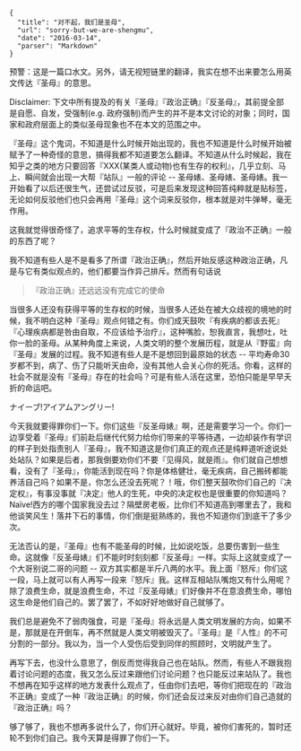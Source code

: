 ```
{
  "title": "对不起，我们是圣母",
  "url": "sorry-but-we-are-shengmu",
  "date": "2016-03-14",
  "parser": "Markdown"
}
```

预警：这是一篇口水文。另外，请无视短链里的翻译，我实在想不出来要怎么用英文传达『圣母』的意思。

Disclaimer: 下文中所有提及的有关『圣母』『政治正确』『反圣母』，其前提全部是自愿、自发，受强制(e.g. 政府强制)而产生的并不是本文讨论的对象；同时，国家和政府层面上的类似圣母现象也不在本文的范围之中。

『圣母』这个鬼词，不知道是什么时候开始出现的，我也不知道是什么时候开始被赋予了一种奇怪的意思，搞得我都不知道要怎么翻译。不知道从什么时候起，我在知乎之类的地方只要回答『XXX(某类人或动物)也有生存的权利』，几乎立刻、马上、瞬间就会出现一大帮『站队』一般的评论 -- 圣母婊、圣母婊、圣母婊。我一开始看了以后还很生气，还尝试过反驳，可是后来发现这种回答纯粹就是贴标签，无论如何反驳他们也只会再用『圣母』这个词来反驳你，根本就是对牛弹琴，毫无作用。

这我就觉得很奇怪了，追求平等的生存权，什么时候就变成了『政治不正确』一般的东西了呢？

我不知道有些人是不是看多了所谓『政治正确』，然后开始反感这种政治正确，凡是与它有类似观点的，他们都要当作异己排斥。然而有句话说

> 『政治正确』还远远没有完成它的使命

当很多人还没有获得平等的生存权的时候，当很多人还处在被大众歧视的境地的时候，我不明白这种『圣母』观点何错之有。你们成天鼓吹『有疾病的都该去死』『心理疾病都是咎由自取，不应该给予治疗』，这种嘴脸，恕我直言，我想吐，吐你一脸的圣母。从某种角度上来说，人类文明的整个发展历程，就是从『野蛮』向『圣母』发展的过程。我不知道有些人是不是想回到最原始的状态 -- 平均寿命30岁都不到，病了、伤了只能听天由命，没有其他人会关心你的死活。你看，这样的社会不就是没有『圣母』存在的社会吗？可是有些人活在这里，恐怕只能是早早夭折的命运吧。

ナイーブ!アイアムアングリー!

今天我就要得罪你们一下。你们这些『反圣母婊』啊，还是需要学习一个。你们一边享受着『圣母』们前赴后继代代努力给你们带来的平等待遇，一边却装作有学识的样子到处指责别人『圣母』，我不知道这是你们真正的观点还是纯粹道听途说处处站队？如果是后者，那我倒要劝你们不要『见得风，就是雨』。你们就自己想想看，没有了『圣母』，你能活到现在吗？你是体格健壮，毫无疾病，自己搬砖都能养活自己吗？如果不是，你怎么还没去死呢？！哦，你们整天鼓吹你们自己的『决定权』，有事没事就『决定』他人的生死，中央的决定权也是很重要的你知道吗？Naïve!西方的哪个国家我没去过？隔壁房老板，比你们不知道高到哪里去了，我和他谈笑风生！落井下石的事情，你们倒是挺熟练的，我也不知道你们到底干了多少次。

无法否认的是，『圣母』也有不能圣母的时候，比如说吃饭，总要伤害到一些生命。这就像『反圣母婊』们不能时时刻刻都『反圣母』一样。实际上这就变成了一个大哥别说二哥的问题 -- 双方其实都是半斤八两的水平。我上面『怒斥』你们这一段，马上就可以有人再写一段来『怒斥』我。这样互相站队嘴炮又有什么用呢？除了浪费生命，就是浪费生命，不过『反圣母婊』们好像并不在意浪费生命，哪怕这生命是他们自己的。罢了罢了，不如好好地做好自己就够了。

我们总是避免不了弱肉强食，可是『圣母』将永远是人类文明发展的方向，如果不是，那就是在开倒车，再不然就是人类文明被毁灭了。『圣母』是『人性』的不可分割的一部分。我以为，当一个人受伤后受到同伴的照顾时，文明就产生了。

再写下去，也没什么意思了，倒反而觉得我自己也在站队。然而，有些人不跟我抱着讨论问题的态度，我又怎么反过来跟他们讨论问题？也只能反过来站队了。我也不想再在知乎这样的地方发表什么观点了，任由你们去吧，等你们把现在的『政治不正确』变成了一种『政治正确』的时候，你们还会反过来反对由你们自己造就的『政治正确』吗？

够了够了，我也不想再多说什么了，你们开心就好。毕竟，被你们害死的，暂时还轮不到你们自己。我今天算是得罪了你们一下。